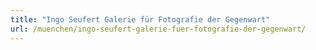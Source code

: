 ```yaml
---
title: "Ingo Seufert Galerie für Fotografie der Gegenwart"
url: /muenchen/ingo-seufert-galerie-fuer-fotografie-der-gegenwart/
---
```


